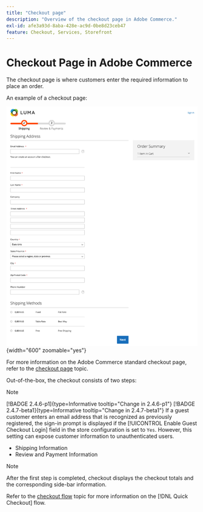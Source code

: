 ```yaml
---
title: "Checkout page"
description: "Overview of the checkout page in Adobe Commerce."
exl-id: afe3a93d-8aba-428e-ac9d-0be8d23ceb47
feature: Checkout, Services, Storefront
---
```

# Checkout Page in Adobe Commerce

The checkout page is where customers enter the required information to place an order.

An example of a checkout page:

![Checkout page](assets/checkout-page.png){width="600" zoomable="yes"}

For more information on the Adobe Commerce standard checkout page, refer to the [checkout page](https://docs.magento.com/user-guide/quick-tour/checkout-page.html) topic.

Out-of-the-box, the checkout consists of two steps:

>[!NOTE]
>
> [!BADGE 2.4.6-p1]{type=Informative tooltip="Change in 2.4.6-p1"} [!BADGE 2.4.7-beta1]{type=Informative tooltip="Change in 2.4.7-beta1"} If a guest customer enters an email address that is recognized as previously registered, the sign-in prompt is displayed if the [!UICONTROL Enable Guest Checkout Login] field in the store configuration is set to `Yes`. However, this setting can expose customer information to unauthenticated users.

- Shipping Information
- Review and Payment Information

>[!NOTE]
>
> After the first step is completed, checkout displays the checkout totals and the corresponding side-bar information.

Refer to the [checkout flow](../quick-checkout/checkout-flow.md) topic for more information on the [!DNL Quick Checkout] flow.

